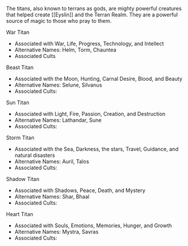 The titans, also known to terrans as gods, are mighty powerful creatures that helped create [[Eyslin]] and the Terran Realm. They are a powerful source of magic to those who pray to them.

War Titan
- Associated with War, Life, Progress, Technology, and Intellect
- Alternative Names: Helm, Torm, Chauntea
- Associated Cults

Beast Titan
- Associated with the Moon, Hunting, Carnal Desire, Blood, and Beauty 
- Alternative Names: Selune, Silvanus
- Associated Cults: 

Sun Titan
- Associated with Light, Fire, Passion, Creation, and Destruction
- Alternative Names: Lathandar, Sune
- Associated Cults:

Storm Titan 
- Associated with the Sea, Darkness, the stars, Travel, Guidance, and natural disasters
- Alternative Names: Auril, Talos
- Associated Cults:

Shadow Titan
- Associated with Shadows, Peace, Death, and Mystery
- Alternative Names: Shar, Bhaal
- Associated Cults:

Heart Titan
- Associated with Souls, Emotions, Memories, Hunger, and Growth
- Alternative Names: Mystra, Savras
- Associated Cults: